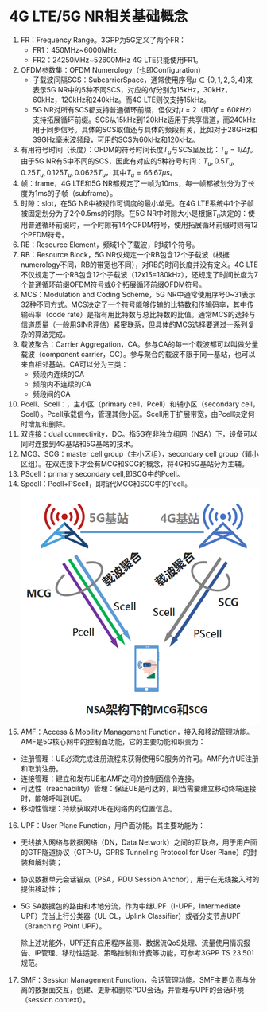 # 4G LTE/5G NR相关基础概念

1. FR：Frequency Range。3GPP为5G定义了两个FR：
   - FR1：450MHz~6000MHz
   - FR2：24250MHz~52600MHz
     4G LTE只能使用FR1。
2. OFDM参数集：OFDM Numerology（也即Configuration）
   - 子载波间隔SCS：SubcarrierSpace，通常使用序号$\mu\in\{0,1,2,3,4\}$来表示5G NR中的5种不同SCS，对应的$\Delta f$分别为15kHz，30kHz，60kHz，120kHz和240kHz。而4G LTE则仅支持15kHz。
   - 5G NR对所有SCS都支持普通循环前缀，但仅对$\mu=2$（即$\Delta f=60kHz$）支持拓展循环前缀。SCS从15kHz到120kHz适用于共享信道，而240kHz用于同步信号。具体的SCS取值还与具体的频段有关，比如对于28GHz和39GHz毫米波频段，可用的SCS为60kHz和120kHz。
3. 有用符号时间（长度）：OFDM的符号时间长度$T_u$与SCS呈反比：$T_u=1/\Delta f$。由于5G NR有5中不同的SCS，因此有对应的5种符号时间：$T_u,0.5T_u,0.25T_u,0.125T_u,0.0625T_u$，其中$T_u=66.67\mu s$。
4. 帧：frame，4G LTE和5G NR都规定了一帧为10ms，每一帧都被划分为了长度为1ms的子帧（subframe）。
5. 时隙：slot，在5G NR中被视作可调度的最小单元。在4G LTE系统中1个子帧被固定划分为了2个0.5ms的时隙。在5G NR中时隙大小是根据$T_u$决定的：使用普通循环前缀时，一个时隙有14个OFDM符号，使用拓展循环前缀时则有12个PFDM符号。
6. RE：Resource Element，频域1个子载波，时域1个符号。
7. RB：Resource Block，5G NR仅规定一个RB包含12个子载波（根据numerology不同，RB的带宽也不同），对RB的时间长度并没有定义。4G LTE不仅规定了一个RB包含12个子载波（12x15=180kHz），还规定了时间长度为7个普通循环前缀OFDM符号或6个拓展循环前缀OFDM符号。
8. MCS：Modulation and Coding Scheme，5G NR中通常使用序号0~31表示32种不同方式。MCS决定了一个符号能够传输的比特数和传输码率，其中传输码率（code rate）是指有用比特数与总比特数的比值。通常MCS的选择与信道质量（一般用SINR评估）紧密联系，但具体的MCS选择要通过一系列复杂的算法完成。
9. 载波聚合：Carrier Aggregation，CA。参与CA的每一个载波都可以叫做分量载波（component carrier，CC）。参与聚合的载波不限于同一基站，也可以来自相邻基站。CA可以分为三类：
   - 频段内连续的CA
   - 频段内不连续的CA
   - 频段间的CA
10. Pcell、Scell：，主小区（primary cell，Pcell）和辅小区（secondary cell，Scell）。Pcell承载信令，管理其他小区。Scell用于扩展带宽，由Pcell决定何时增加和删除。
11. 双连接：dual connectivity，DC。指5G在非独立组网（NSA）下，设备可以同时连接到4G基站和5G基站的技术。
12. MCG、SCG：master cell group（主小区组），secondary cell group（辅小区组）。在双连接下才会有MCG和SCG的概念，将4G和5G基站分为主辅。
13. PScell：primary secondary cell,即SCG中的Pcell。
14. Spcell：Pcell+PScell，即指代MCG和SCG中的Pcell。
    ![img](image/LTE_NR相关概念/1647249173227.png)
15. AMF：Access & Mobility Management Function，接入和移动管理功能。AMF是5G核心网中的控制面功能，它的主要功能和职责为：

- 注册管理：UE必须完成注册流程来获得使用5G服务的许可。AMF允许UE注册和取消注册。
- 连接管理：建立和发布UE和AMF之间的控制面信令连接。
- 可达性（reachability）管理：保证UE是可达的，即当需要建立移动终端连接时，能够呼叫到UE。
- 移动性管理：持续获取对UE在网络内的位置信息。

16. UPF：User Plane Function，用户面功能。其主要功能为：

* 无线接入网络与数据网络（DN，Data Network）之间的互联点，用于用户面的GTP隧道协议（GTP-U，GPRS Tunneling Protocol for User Plane）的封装和解封装；
* 协议数据单元会话锚点（PSA，PDU Session Anchor），用于在无线接入时的提供移动性；
* 5G SA数据包的路由和本地分流，作为中继UPF（I-UPF，Intermediate UPF）充当上行分类器（UL-CL，Uplink Classifier）或者分支节点UPF（Branching Point UPF）。

  除上述功能外，UPF还有应用程序监测、数据流QoS处理、流量使用情况报告、IP管理、移动性适配、策略控制和计费等功能，可参考3GPP TS 23.501规范。

17. SMF：Session Management Function，会话管理功能。SMF主要负责与分离的数据面交互，创建、更新和删除PDU会话，并管理与UPF的会话环境（session context）。
